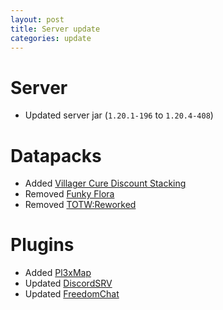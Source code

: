 ```yaml
---
layout: post
title: Server update
categories: update
---
```


# Server
* Updated server jar (`1.20.1-196` to `1.20.4-408`)  

# Datapacks
* Added [Villager Cure Discount Stacking](https://modrinth.com/datapack/villager-cure-discount-stacking)  
* Removed [Funky Flora](https://modrinth.com/datapack/funky-flora)
* Removed [TOTW:Reworked](https://modrinth.com/datapack/towers-of-the-wild-reworked)  

# Plugins
* Added [Pl3xMap](https://modrinth.com/plugin/pl3xmap)  
* Updated [DiscordSRV](https://modrinth.com/plugin/discordsrv)  
* Updated [FreedomChat](https://modrinth.com/plugin/freedomchat)  
